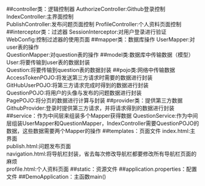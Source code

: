 ##controller类：逻辑控制器
AuthorizeController:Github登录控制  
IndexController:主界面控制  
PublishController:发布问题页面控制
ProfileController:个人资料页面控制
##interceptor类：过滤器
SessionInterceptor:对用户登录进行验证  
WebConfig:控制过滤器的使用页面
##mapper类：数据库操作
UserMapper:对user表的操作  
QuestionMapper:对question表的操作
##model类:数据库中传输数据（模型）
User:将要传输到user表的数据封装  
Question:将要传输到question表的数据封装
##pojo类:网络中传输数据
AccessTokenPOJO:将发送第三方请求时需要的数据进行封装  
GitHubUserPOJO:将第三方请求完成时得到的数据进行封装  
QuestionPOJO:将用户的头像与发布的问题数据进行封装  
PagePOJO:将分页的数据进行计算与封装
##provider类：提供第三方数据
GithubProvider:登录时提供第三方请求，并将请求得到的数据进行封装
##service：作为中间层来组装多个Mapper获得数据
QuestionService:作为中间层组装UserMapper和QuestionMapper，IndexController需要QuestionPOJO的数据，这些数据需要两个Mapper的操作
##templates：页面文件
index.html:主界面  
publish.html:问题发布页面  
navigation.html:将导航栏封装，省去每次修改导航栏都要修改所有导航栏页面的麻烦  
profile.html:个人资料页面
##static：资源文件
##application.properties：配置文件
##DemoApplication：主函数main()